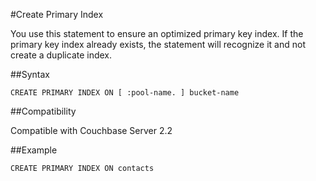<a href="#create-primary-index"></a>
#Create Primary Index

You use this statement to ensure an optimized primary key index. If the primary key index already exists, the statement will recognize it and not create a duplicate index.

##Syntax

    CREATE PRIMARY INDEX ON [ :pool-name. ] bucket-name
    
##Compatibility

Compatible with Couchbase Server 2.2

##Example

    CREATE PRIMARY INDEX ON contacts



